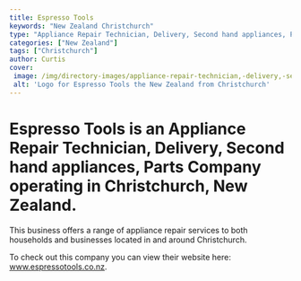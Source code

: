 ```yaml
---
title: Espresso Tools
keywords: "New Zealand Christchurch"
type: "Appliance Repair Technician, Delivery, Second hand appliances, Parts"
categories: ["New Zealand"]
tags: ["Christchurch"]
author: Curtis
cover: 
 image: /img/directory-images/appliance-repair-technician,-delivery,-second-hand-appliances,-parts/espresso-tools.webp
 alt: 'Logo for Espresso Tools the New Zealand from Christchurch'
---
```


# Espresso Tools is an Appliance Repair Technician, Delivery, Second hand appliances, Parts Company operating in Christchurch, New Zealand.

This business offers a range of appliance repair services to both households and businesses located in and around Christchurch.



To check out this company you can view their website here: www.espressotools.co.nz.
